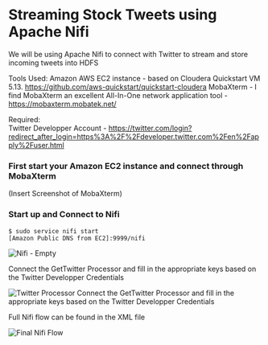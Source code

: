Streaming Stock Tweets using Apache Nifi
=================
We will be using Apache Nifi to connect with Twitter to stream and store incoming tweets into HDFS 

Tools Used:
Amazon AWS EC2 instance - based on Cloudera Quickstart VM 5.13.  https://github.com/aws-quickstart/quickstart-cloudera 
MobaXterm - I find MobaXterm an excellent All-In-One network application tool - https://mobaxterm.mobatek.net/

Required:  
Twitter Developper Account - https://twitter.com/login?redirect_after_login=https%3A%2F%2Fdeveloper.twitter.com%2Fen%2Fapply%2Fuser.html

### First start your Amazon EC2 instance and connect through MobaXterm ###

(Insert Screenshot of MobaXterm)

### Start up and Connect to Nifi ###
    $ sudo service nifi start
    [Amazon Public DNS from EC2]:9999/nifi
    
![Nifi - Empty](https://user-images.githubusercontent.com/38193183/85231028-fcd37d00-b3c1-11ea-8869-3d9e6968dd89.PNG)

Connect the GetTwitter Processor and fill in the appropriate keys based on the Twitter Developper Credentials

![Twitter Processor](https://user-images.githubusercontent.com/38193183/85231025-f8a75f80-b3c1-11ea-9e7a-1eee66dd69d6.PNG)
Connect the GetTwitter Processor and fill in the appropriate keys based on the Twitter Developper Credentials
    
Full Nifi flow can be found in the XML file


![Final Nifi Flow](https://user-images.githubusercontent.com/38193183/85236504-8c8e2100-b3ec-11ea-95d0-816caa257d40.PNG)
